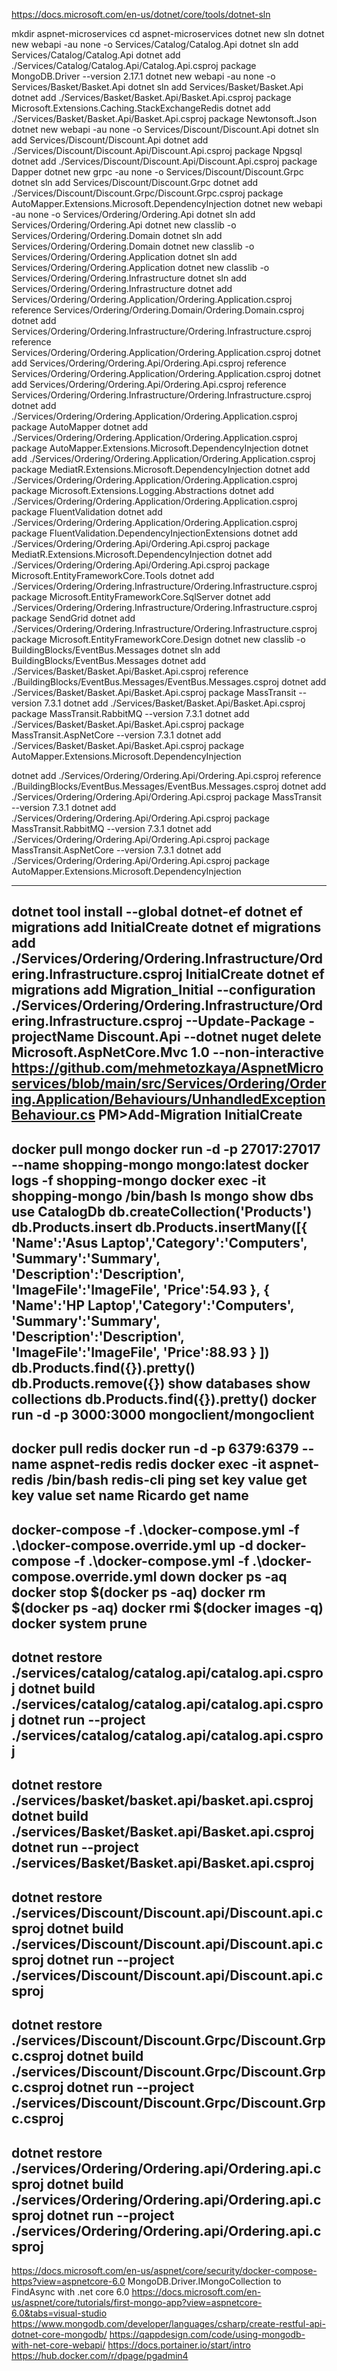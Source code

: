 https://docs.microsoft.com/en-us/dotnet/core/tools/dotnet-sln

mkdir aspnet-microservices
cd aspnet-microservices
dotnet new sln
dotnet new webapi -au none -o Services/Catalog/Catalog.Api
dotnet sln add Services/Catalog/Catalog.Api
dotnet add ./Services/Catalog/Catalog.Api/Catalog.Api.csproj package MongoDB.Driver --version 2.17.1
dotnet new webapi -au none -o Services/Basket/Basket.Api
dotnet sln add Services/Basket/Basket.Api
dotnet add ./Services/Basket/Basket.Api/Basket.Api.csproj package Microsoft.Extensions.Caching.StackExchangeRedis
dotnet add ./Services/Basket/Basket.Api/Basket.Api.csproj package Newtonsoft.Json
dotnet new webapi -au none -o Services/Discount/Discount.Api
dotnet sln add Services/Discount/Discount.Api
dotnet add ./Services/Discount/Discount.Api/Discount.Api.csproj package Npgsql
dotnet add ./Services/Discount/Discount.Api/Discount.Api.csproj package Dapper
dotnet new grpc -au none -o Services/Discount/Discount.Grpc
dotnet sln add Services/Discount/Discount.Grpc
dotnet add ./Services/Discount/Discount.Grpc/Discount.Grpc.csproj package AutoMapper.Extensions.Microsoft.DependencyInjection
dotnet new webapi -au none -o Services/Ordering/Ordering.Api
dotnet sln add Services/Ordering/Ordering.Api
dotnet new classlib -o Services/Ordering/Ordering.Domain
dotnet sln add Services/Ordering/Ordering.Domain
dotnet new classlib -o Services/Ordering/Ordering.Application
dotnet sln add Services/Ordering/Ordering.Application
dotnet new classlib -o Services/Ordering/Ordering.Infrastructure
dotnet sln add Services/Ordering/Ordering.Infrastructure
dotnet add Services/Ordering/Ordering.Application/Ordering.Application.csproj reference Services/Ordering/Ordering.Domain/Ordering.Domain.csproj
dotnet add Services/Ordering/Ordering.Infrastructure/Ordering.Infrastructure.csproj reference Services/Ordering/Ordering.Application/Ordering.Application.csproj
dotnet add Services/Ordering/Ordering.Api/Ordering.Api.csproj reference Services/Ordering/Ordering.Application/Ordering.Application.csproj
dotnet add Services/Ordering/Ordering.Api/Ordering.Api.csproj reference Services/Ordering/Ordering.Infrastructure/Ordering.Infrastructure.csproj
dotnet add ./Services/Ordering/Ordering.Application/Ordering.Application.csproj package AutoMapper
dotnet add ./Services/Ordering/Ordering.Application/Ordering.Application.csproj package AutoMapper.Extensions.Microsoft.DependencyInjection
dotnet add ./Services/Ordering/Ordering.Application/Ordering.Application.csproj package MediatR.Extensions.Microsoft.DependencyInjection
dotnet add ./Services/Ordering/Ordering.Application/Ordering.Application.csproj package Microsoft.Extensions.Logging.Abstractions
dotnet add ./Services/Ordering/Ordering.Application/Ordering.Application.csproj package FluentValidation
dotnet add ./Services/Ordering/Ordering.Application/Ordering.Application.csproj package FluentValidation.DependencyInjectionExtensions
dotnet add ./Services/Ordering/Ordering.Api/Ordering.Api.csproj package MediatR.Extensions.Microsoft.DependencyInjection
dotnet add ./Services/Ordering/Ordering.Api/Ordering.Api.csproj package Microsoft.EntityFrameworkCore.Tools
dotnet add ./Services/Ordering/Ordering.Infrastructure/Ordering.Infrastructure.csproj package Microsoft.EntityFrameworkCore.SqlServer
dotnet add ./Services/Ordering/Ordering.Infrastructure/Ordering.Infrastructure.csproj package SendGrid
dotnet add ./Services/Ordering/Ordering.Infrastructure/Ordering.Infrastructure.csproj package Microsoft.EntityFrameworkCore.Design
dotnet new classlib -o BuildingBlocks/EventBus.Messages
dotnet sln add BuildingBlocks/EventBus.Messages
dotnet add ./Services/Basket/Basket.Api/Basket.Api.csproj reference ./BuildingBlocks/EventBus.Messages/EventBus.Messages.csproj
dotnet add ./Services/Basket/Basket.Api/Basket.Api.csproj package MassTransit --version 7.3.1
dotnet add ./Services/Basket/Basket.Api/Basket.Api.csproj package MassTransit.RabbitMQ --version 7.3.1
dotnet add ./Services/Basket/Basket.Api/Basket.Api.csproj package MassTransit.AspNetCore --version 7.3.1
dotnet add ./Services/Basket/Basket.Api/Basket.Api.csproj package AutoMapper.Extensions.Microsoft.DependencyInjection

dotnet add ./Services/Ordering/Ordering.Api/Ordering.Api.csproj reference ./BuildingBlocks/EventBus.Messages/EventBus.Messages.csproj
dotnet add ./Services/Ordering/Ordering.Api/Ordering.Api.csproj package MassTransit --version 7.3.1
dotnet add ./Services/Ordering/Ordering.Api/Ordering.Api.csproj package MassTransit.RabbitMQ --version 7.3.1
dotnet add ./Services/Ordering/Ordering.Api/Ordering.Api.csproj package MassTransit.AspNetCore --version 7.3.1
dotnet add ./Services/Ordering/Ordering.Api/Ordering.Api.csproj package AutoMapper.Extensions.Microsoft.DependencyInjection


-------------------------------------------------------------------------------------------------------------------------------------
dotnet tool install --global dotnet-ef
dotnet ef migrations add InitialCreate
dotnet ef migrations add ./Services/Ordering/Ordering.Infrastructure/Ordering.Infrastructure.csproj InitialCreate
dotnet ef migrations add Migration_Initial --configuration ./Services/Ordering/Ordering.Infrastructure/Ordering.Infrastructure.csproj
--Update-Package -projectName Discount.Api
--dotnet nuget delete Microsoft.AspNetCore.Mvc 1.0 --non-interactive
https://github.com/mehmetozkaya/AspnetMicroservices/blob/main/src/Services/Ordering/Ordering.Application/Behaviours/UnhandledExceptionBehaviour.cs
PM>Add-Migration InitialCreate
-----------------------------------------------------------------
docker pull mongo
docker run -d -p 27017:27017 --name shopping-mongo mongo:latest
docker logs -f shopping-mongo
docker exec -it shopping-mongo /bin/bash
	ls
	mongo
	show dbs
	use CatalogDb
	db.createCollection('Products')
	db.Products.insert 
	db.Products.insertMany([{ 'Name':'Asus Laptop','Category':'Computers', 'Summary':'Summary', 'Description':'Description', 'ImageFile':'ImageFile', 'Price':54.93 }, { 'Name':'HP 		Laptop','Category':'Computers', 'Summary':'Summary', 'Description':'Description', 'ImageFile':'ImageFile', 'Price':88.93 } ])
	db.Products.find({}).pretty()
	db.Products.remove({})
	show databases
	show collections
	db.Products.find({}).pretty()
docker run -d -p 3000:3000 mongoclient/mongoclient
----------------------------------------------------------------
docker pull redis
docker run -d -p 6379:6379 --name aspnet-redis redis
docker exec -it aspnet-redis /bin/bash
	redis-cli
	ping
	set key value
	get key value
	set name Ricardo
	get name
-----------------------------------------------------------------
docker-compose -f .\docker-compose.yml -f .\docker-compose.override.yml up -d
docker-compose -f .\docker-compose.yml -f .\docker-compose.override.yml down
 docker ps -aq
 docker stop $(docker ps -aq)
 docker rm $(docker ps -aq)
 docker rmi $(docker images -q)
 docker system prune
-----------------------------------------------------------------
dotnet restore ./services/catalog/catalog.api/catalog.api.csproj
dotnet build ./services/catalog/catalog.api/catalog.api.csproj
dotnet run --project ./services/catalog/catalog.api/catalog.api.csproj
-----------------------------------------------------------------
dotnet restore ./services/basket/basket.api/basket.api.csproj
dotnet build ./services/Basket/Basket.api/Basket.api.csproj
dotnet run --project ./services/Basket/Basket.api/Basket.api.csproj
-----------------------------------------------------------------
dotnet restore ./services/Discount/Discount.api/Discount.api.csproj
dotnet build ./services/Discount/Discount.api/Discount.api.csproj
dotnet run --project ./services/Discount/Discount.api/Discount.api.csproj
-----------------------------------------------------------------
dotnet restore ./services/Discount/Discount.Grpc/Discount.Grpc.csproj
dotnet build ./services/Discount/Discount.Grpc/Discount.Grpc.csproj
dotnet run --project ./services/Discount/Discount.Grpc/Discount.Grpc.csproj
-----------------------------------------------------------------
dotnet restore ./services/Ordering/Ordering.api/Ordering.api.csproj
dotnet build ./services/Ordering/Ordering.api/Ordering.api.csproj
dotnet run --project ./services/Ordering/Ordering.api/Ordering.api.csproj
-----------------------------------------------------------------

https://docs.microsoft.com/en-us/aspnet/core/security/docker-compose-https?view=aspnetcore-6.0
MongoDB.Driver.IMongoCollection to FindAsync with .net core 6.0
https://docs.microsoft.com/en-us/aspnet/core/tutorials/first-mongo-app?view=aspnetcore-6.0&tabs=visual-studio
https://www.mongodb.com/developer/languages/csharp/create-restful-api-dotnet-core-mongodb/
https://qappdesign.com/code/using-mongodb-with-net-core-webapi/
https://docs.portainer.io/start/intro
https://hub.docker.com/r/dpage/pgadmin4